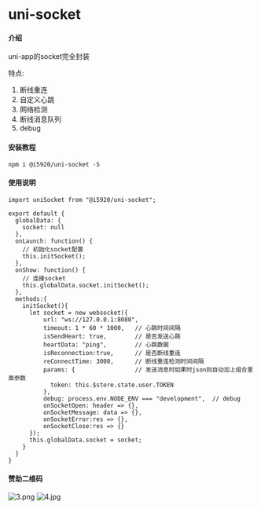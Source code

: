 # uni-socket

#### 介绍
uni-app的socket完全封装

特点:
1. 断线重连
2. 自定义心跳
3. 网络检测
4. 断线消息队列
5. debug

#### 安装教程

`npm i @i5920/uni-socket -S`

#### 使用说明

```
import uniSocket from "@i5920/uni-socket";

export default {
  globalData: {
    socket: null
  },
  onLaunch: function() {
    // 初始化socket配置
    this.initSocket();
  },
  onShow: function() {
    // 连接socket
    this.globalData.socket.initSocket();
  },
  methods:{
    initSocket(){
      let socket = new websocket({
          url: "ws://127.0.0.1:8080",
          timeout: 1 * 60 * 1000,   // 心跳时间间隔
          isSendHeart: true,        // 是否发送心跳
          heartData: "ping",        // 心跳数据
          isReconnection:true,      // 是否断线重连
          reConnectTime: 3000,      // 断线重连检测时间间隔
          params: {                 // 发送消息时如果时json则自动加上组合里面参数
            token: this.$store.state.user.TOKEN
          },
          debug: process.env.NODE_ENV === "development",  // debug
          onSocketOpen: header => {},
          onSocketMessage: data => {},
          onSocketError:res => {},
          onSocketClose:res => {}
      });
      this.globalData.socket = socket;
    }
  }
}

```

#### 赞助二维码

![](https://gitee.com/uploads/images/2018/0623/112959_9f84f1f7_696921.png "3.png")
![](https://gitee.com/uploads/images/2018/0623/113008_0014aa83_696921.jpeg "4.jpg")
